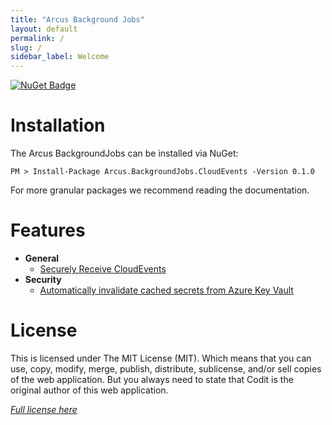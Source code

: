 ```yaml
---
title: "Arcus Background Jobs"
layout: default
permalink: /
slug: /
sidebar_label: Welcome
---
```


[![NuGet Badge](https://buildstats.info/nuget/Arcus.BackgroundJobs.CloudEvents?packageVersion=0.1.0)](https://www.nuget.org/packages/Arcus.BackgroundJobs.CloudEvents/0.1.0)

# Installation

The Arcus BackgroundJobs can be installed via NuGet:

```shell
PM > Install-Package Arcus.BackgroundJobs.CloudEvents -Version 0.1.0
```

For more granular packages we recommend reading the documentation.

# Features

- **General**
    - [Securely Receive CloudEvents](./features/general/receive-cloudevents-job.md)
- **Security**
    - [Automatically invalidate cached secrets from Azure Key Vault](./features/security/auto-invalidate-secrets.md)

# License
This is licensed under The MIT License (MIT). Which means that you can use, copy, modify, merge, publish, distribute, sublicense, and/or sell copies of the web application. But you always need to state that Codit is the original author of this web application.

*[Full license here](https://github.com/arcus-azure/arcus.backgroundjobs/blob/master/LICENSE)*
